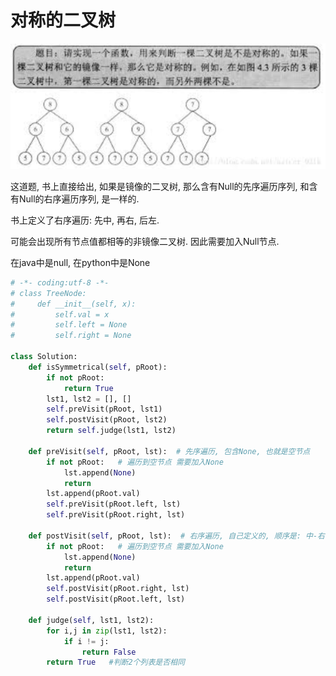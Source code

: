 # 对称的二叉树

![1532678669261](assets/1532678669261.png)

这道题, 书上直接给出, 如果是镜像的二叉树, 那么含有Null的先序遍历序列, 和含有Null的右序遍历序列, 是一样的.

书上定义了右序遍历: 先中, 再右, 后左.

可能会出现所有节点值都相等的非镜像二叉树. 因此需要加入Null节点.  

在java中是null, 在python中是None

```python
# -*- coding:utf-8 -*-
# class TreeNode:
#     def __init__(self, x):
#         self.val = x
#         self.left = None
#         self.right = None

class Solution:
    def isSymmetrical(self, pRoot):
        if not pRoot:
            return True
        lst1, lst2 = [], []
        self.preVisit(pRoot, lst1)
        self.postVisit(pRoot, lst2)
        return self.judge(lst1, lst2)
        
    def preVisit(self, pRoot, lst):  # 先序遍历, 包含None, 也就是空节点
        if not pRoot:   # 遍历到空节点 需要加入None
            lst.append(None)
            return
        lst.append(pRoot.val)
        self.preVisit(pRoot.left, lst)
        self.preVisit(pRoot.right, lst)
        
    def postVisit(self, pRoot, lst):  # 右序遍历, 自己定义的, 顺序是: 中-右-左
        if not pRoot:   # 遍历到空节点 需要加入None
            lst.append(None)
            return
        lst.append(pRoot.val)
        self.postVisit(pRoot.right, lst)
        self.postVisit(pRoot.left, lst)
        
    def judge(self, lst1, lst2):
        for i,j in zip(lst1, lst2):
            if i != j:
                return False
        return True   #判断2个列表是否相同
```

